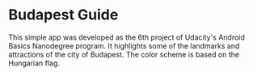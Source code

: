 # Budapest Guide

This simple app was developed as the 6th project of Udacity's Android Basics Nanodegree program.  It highlights some of the landmarks and attractions of the city of Budapest.  The color scheme is based on the Hungarian flag.